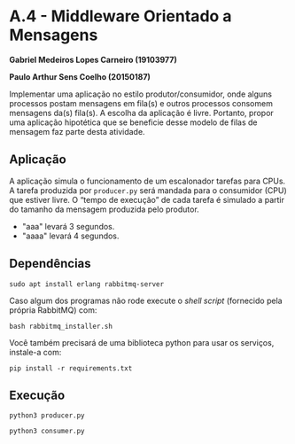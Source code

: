 # A.4 - Middleware Orientado a Mensagens

**Gabriel Medeiros Lopes Carneiro (19103977)**

**Paulo Arthur Sens Coelho (20150187)**

Implementar uma aplicação no estilo produtor/consumidor, onde alguns processos postam mensagens em fila(s) e outros processos consomem mensagens da(s) fila(s).
A escolha da aplicação é livre.
Portanto, propor uma aplicação hipotética que se beneficie desse modelo de filas de mensagem faz parte desta atividade.

## Aplicação

A aplicação simula o funcionamento de um escalonador tarefas para CPUs.
A tarefa produzida por `producer.py` será mandada para o consumidor (CPU) que estiver livre.
O “tempo de execução” de cada tarefa é simulado a partir do tamanho da mensagem produzida pelo produtor.

- "aaa" levará 3 segundos.
- "aaaa" levará 4 segundos.

## Dependências

```shell
sudo apt install erlang rabbitmq-server
```

Caso algum dos programas não rode execute o *shell script* (fornecido pela própria RabbitMQ) com:

```shell
bash rabbitmq_installer.sh
```

Você também precisará de uma biblioteca python para usar os serviços, instale-a com: 

```shell
pip install -r requirements.txt
```

## Execução

```shell
python3 producer.py
```
```shell
python3 consumer.py
```
